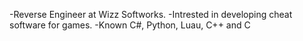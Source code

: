 -Reverse Engineer at Wizz Softworks. 
-Intrested in developing cheat software for games.
-Known C#, Python, Luau, C++ and C
